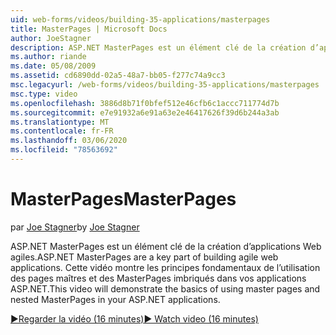 ```yaml
---
uid: web-forms/videos/building-35-applications/masterpages
title: MasterPages | Microsoft Docs
author: JoeStagner
description: ASP.NET MasterPages est un élément clé de la création d’applications Web agiles. Cette vidéo illustre les principes de base de l’utilisation des pages maîtres et des MasterPages imbriqués dans...
ms.author: riande
ms.date: 05/08/2009
ms.assetid: cd6890dd-02a5-48a7-bb05-f277c74a9cc3
msc.legacyurl: /web-forms/videos/building-35-applications/masterpages
msc.type: video
ms.openlocfilehash: 3886d8b71f0bfef512e46cfb6c1accc711774d7b
ms.sourcegitcommit: e7e91932a6e91a63e2e46417626f39d6b244a3ab
ms.translationtype: MT
ms.contentlocale: fr-FR
ms.lasthandoff: 03/06/2020
ms.locfileid: "78563692"
---
```

# <a name="masterpages"></a><span data-ttu-id="6d195-104">MasterPages</span><span class="sxs-lookup"><span data-stu-id="6d195-104">MasterPages</span></span>

<span data-ttu-id="6d195-105">par [Joe Stagner](https://github.com/JoeStagner)</span><span class="sxs-lookup"><span data-stu-id="6d195-105">by [Joe Stagner](https://github.com/JoeStagner)</span></span>

<span data-ttu-id="6d195-106">ASP.NET MasterPages est un élément clé de la création d’applications Web agiles.</span><span class="sxs-lookup"><span data-stu-id="6d195-106">ASP.NET MasterPages are a key part of building agile web applications.</span></span> <span data-ttu-id="6d195-107">Cette vidéo montre les principes fondamentaux de l’utilisation des pages maîtres et des MasterPages imbriqués dans vos applications ASP.NET.</span><span class="sxs-lookup"><span data-stu-id="6d195-107">This video will demonstrate the basics of using master pages and nested MasterPages in your ASP.NET applications.</span></span>

[<span data-ttu-id="6d195-108">&#9654;Regarder la vidéo (16 minutes)</span><span class="sxs-lookup"><span data-stu-id="6d195-108">&#9654; Watch video (16 minutes)</span></span>](https://channel9.msdn.com/Blogs/ASP-NET-Site-Videos/masterpages)
